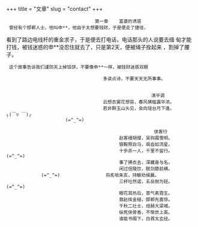 +++
title = "文章"
slug = "contact"
+++

                                     第一章    富婆的诱惑
     曾经有个邯郸人士，他叫申**，他由于太想要钱财，于是便走了捷径，
看到了路边电线杆的重金求子，于是便去打电话，电话那头的人说要去缅
甸才能打钱，被钱迷惑的申**没忍住就去了，只是第2天，便被绳子拴起来
，割掉了腰子。


     这个故事告诉我们谨防天上掉馅饼，不要像申**一样，被钱财迷惑双眼                    

                                        多读点诗，不要天天无所事事。


                                                          清平调
                                        云想衣裳花想容，春风拂槛露华浓。           	
                                        若非群玉山头见，会向瑶台月下逢。            ╮(￣▽ ￣)╭	
                          (=^_^=)
                                                   
                                                           侠客行
                                              赵客缦胡缨，吴钩霜雪明。
                                              银鞍照白马，飒沓如流星。
                                              十步杀一人，千里不留行。                 (=^_^=)
                                              事了拂衣去，深藏身与名。
                                              闲过信陵饮，脱剑膝前横。
                 (=^_^=)                 将炙啖朱亥，持觞劝侯嬴。
                                              三杯吐然诺，五岳倒为轻。          (=^_^=)
                                              眼花耳热后，意气素霓生。
                                              救赵挥金槌，邯郸先震惊。
                                              千秋二壮士，烜赫大梁城。
                                              纵死侠骨香，不惭世上英。
                                              谁能书阁下，白首太玄经。


